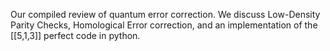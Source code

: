 Our compiled review of quantum error correction. We discuss Low-Density Parity Checks, Homological Error correction, and an implementation of the [[5,1,3]] perfect code in python.
